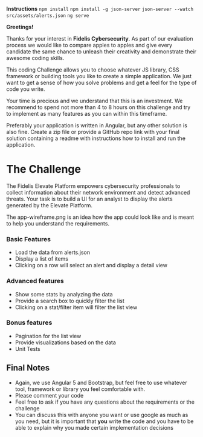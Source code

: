 **Instructions**
`npm install`
`npm install -g json-server`
`json-server --watch src/assets/alerts.json`
`ng serve`


**Greetings!**

Thanks for your interest in **Fidelis Cybersecurity**. As part of our evaluation process we would like to compare apples to apples and give every candidate the same chance to unleash their creativity and demonstrate their awesome coding skills. 

This coding Challenge allows you to choose whatever JS library, CSS framework or building tools you like to create a simple application. We just want to get a sense of how you solve problems and get a feel for the type of code you write.

Your time is precious and we understand that this is an investment. We recommend to spend not more than 4 to 8 hours on this challenge and try to implement as many features as you can within this timeframe.

Preferably your application is written in Angular, but any other solution is also fine. Create a zip file or provide a GitHub repo link with your final solution containing a readme with instructions how to install and run the application. 

# The Challenge
The Fidelis Elevate Platform empowers cybersecurity professionals to collect information about their network environment and detect advanced threats. Your task is to build a UI for an analyst to display the alerts generated by the Elevate Platform.  

The app-wireframe.png is an idea how the app could look like and is meant to help you understand the requirements. 

### Basic Features
 - Load the data from alerts.json
 - Display a list of items
 - Clicking on a row will select an alert and display a detail view

### Advanced features
 - Show some stats by analyzing the data
 - Provide a search box to quickly filter the list
 - Clicking on a stat/filter item will filter the list view

### Bonus features
 - Pagination for the list view
 - Provide visualizations based on the data
 - Unit Tests

## Final Notes

 - Again, we use Angular 5 and Bootstrap, but feel free to use whatever
   tool, framework or library you feel comfortable with.
 - Please comment your code
 - Feel free to ask if you have any questions about the requirements or
   the challenge
 - You can discuss this with anyone you want or use google as much as you
   need, but it is important that **you** write the code and you have to be able to
   explain why you made certain implementation decisions
